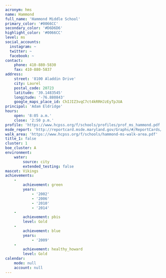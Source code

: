 ```yaml
---
acronym: hms
name: Hammond
full_name: 'Hammond Middle School'
primary_color: '#0066CC'
secondary_color: '#D6D6D6'
highlight_color: '#0066CC'
level: ms
social_accounts:
  instagram: ~
  twitter: ~
  facebook: ~
contact:
    phone: 410-880-5830
    fax: 410-880-5837
address:
    street: '8100 Aladdin Drive'
    city: Laurel
    postal_code: 20723
    latitude: '39.1483545'
    longitude: '-76.880843'
    google_maps_place_id: ChIJIZ3vqC7ct4kRRHJzEyTpJUA
principal: 'Adam Eldridge'
hours:
    open: '8:05 a.m.'
    close: '2:50 p.m.'
profile: 'https://www.hcpss.org/f/schools/profiles/prof_ms_hammond.pdf'
msde_report: 'http://reportcard.msde.maryland.gov/Graphs/#/ReportCards/ReportCardSchool/1//1/13/0607/'
walk_area: 'https://www.hcpss.org/f/schools/hammond-ms-walk-area.pdf'
title_1: false
cluster: 1
boe_cluster: A
environment:
    water:
        source: city
        extended_testing: false
mascot: Vikings
achievements:
    -
        achievement: green
        years:
            - '2002'
            - '2006'
            - '2010'
            - '2014'
    -
        achievement: pbis
        level: Gold
    -
        achievement: blue
        years:
            - '2009'
    -
        achievement: healthy_howard
        level: Gold
calendar:
    mode: null
    account: null
---
```

